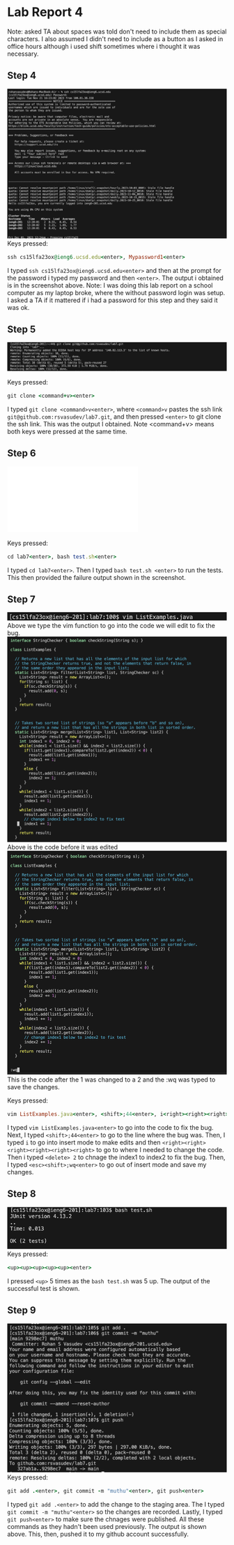 # Lab Report 4 

Note: asked  TA about spaces was told don't need to include them as special characters. I also assumed I didn't need to include <shift> as a button as I asked in office hours although i used shift sometimes where i thought it was necessary.

## Step 4 
![Image](LoggingIn.png)
Keys pressed: 
```ruby
ssh cs15lfa23ox@ieng6.ucsd.edu<enter>, Mypassword1<enter>
```
I typed ```ssh cs15lfa23ox@ieng6.ucsd.edu<enter>``` and then at the prompt for the password i typed my password and then ```<enter>```. The output i obtained is in the screenshot above. 
Note: I was doing this lab report on a school computer as my laptop broke, where the without password login was setup. I asked a TA if it mattered if i had a password for this step and they said it was ok.

## Step 5
![Image](cloning.png)

Keys pressed:
```ruby
git clone <command+v><enter>
```
I typed ```git clone <command>v<enter>```, where ```<command>v``` pastes the ssh link ```git@github.com:rsvasudev/lab7.git```, and then pressed ```<enter>``` to git clone the ssh link. This was the output I obtained. Note <command+v> means both keys were pressed at the same time.

## Step 6
![Image](actualrunningtests.sh)

Keys pressed:
```ruby
cd lab7<enter>, bash test.sh<enter>
```
I typed ```cd lab7<enter>```. Then I typed ```bash test.sh <enter>``` to run the tests. This then provided the failure output shown in the screenshot.

## Step 7
![Image](vim.png)
Above we type the vim function to go into the code we will edit to fix the bug.
![Image](CodeBefore.png)
Above is the code before it was edited
![Image](codeafter.png)
This is the code after the 1 was changed to a 2 and the :wq was typed to save the changes.

Keys pressed:
```ruby
vim ListExamples.java<enter>, <shift>;44<enter>, i<right><right><right><right><right><right><delete>2, <esc><shift>;wq<enter>
```
I typed ```vim ListExamples.java<enter>``` to go into the code to fix the bug. Next, I typed  ```<shift>;44<enter>``` to go to the line where the bug was. Then, I typed ```i``` to go into insert mode to make edits and then ```<right><right><right><right><right><right>``` to go to where I needed to change the code. Then i typed ```<delete> 2``` to chnage the index1 to index2 to fix the bug. Then, I typed ```<esc><shift>;wq<enter>``` to go out of insert mode and save my changes.

## Step 8
![Image](success.png)
Keys pressed:
```ruby
<up><up><up><up><up><enter>
```
I pressed ```<up>``` 5 times as the ```bash test.sh``` was 5 up. The output of the successful test is shown.

## Step 9
![Image](laststep.png)
Keys pressed:
```ruby
git add .<enter>, git commit -m "muthu"<enter>, git push<enter>
```
I typed ```git add .<enter>``` to add the change to the staging area. The I typed ```git commit -m "muthu"<enter>``` so the changes are recorded. Lastly, I typed ```git push<enter>``` to make sure the chnages were published. All these commands as they hadn't been used previously. The output is shown above. This, then, pushed it to my github account successfully.
 

